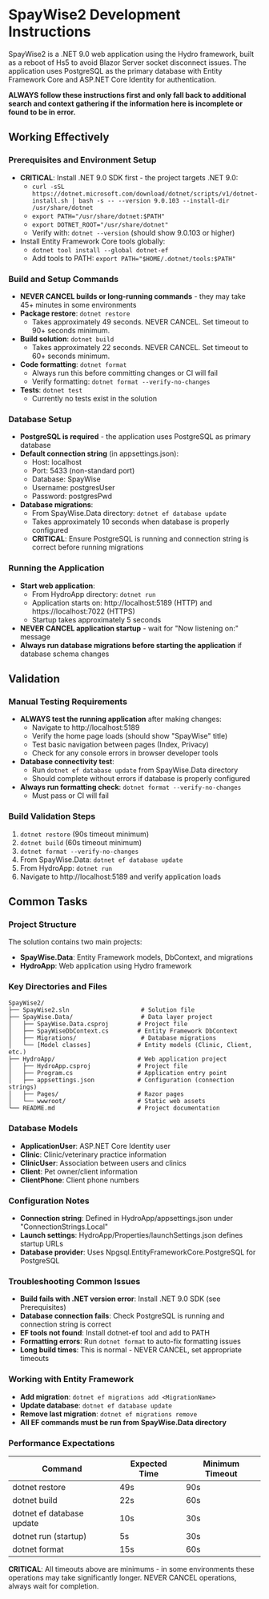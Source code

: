 # SpayWise2 Development Instructions

SpayWise2 is a .NET 9.0 web application using the Hydro framework, built as a reboot of Hs5 to avoid Blazor Server socket disconnect issues. The application uses PostgreSQL as the primary database with Entity Framework Core and ASP.NET Core Identity for authentication.

**ALWAYS follow these instructions first and only fall back to additional search and context gathering if the information here is incomplete or found to be in error.**

## Working Effectively

### Prerequisites and Environment Setup
- **CRITICAL**: Install .NET 9.0 SDK first - the project targets .NET 9.0:
  - `curl -sSL https://dotnet.microsoft.com/download/dotnet/scripts/v1/dotnet-install.sh | bash -s -- --version 9.0.103 --install-dir /usr/share/dotnet`
  - `export PATH="/usr/share/dotnet:$PATH"`
  - `export DOTNET_ROOT="/usr/share/dotnet"`
  - Verify with: `dotnet --version` (should show 9.0.103 or higher)
- Install Entity Framework Core tools globally:
  - `dotnet tool install --global dotnet-ef`
  - Add tools to PATH: `export PATH="$HOME/.dotnet/tools:$PATH"`

### Build and Setup Commands
- **NEVER CANCEL builds or long-running commands** - they may take 45+ minutes in some environments
- **Package restore**: `dotnet restore`
  - Takes approximately 49 seconds. NEVER CANCEL. Set timeout to 90+ seconds minimum.
- **Build solution**: `dotnet build`
  - Takes approximately 22 seconds. NEVER CANCEL. Set timeout to 60+ seconds minimum.
- **Code formatting**: `dotnet format`
  - Always run this before committing changes or CI will fail
  - Verify formatting: `dotnet format --verify-no-changes`
- **Tests**: `dotnet test` 
  - Currently no tests exist in the solution

### Database Setup
- **PostgreSQL is required** - the application uses PostgreSQL as primary database
- **Default connection string** (in appsettings.json):
  - Host: localhost
  - Port: 5433 (non-standard port)
  - Database: SpayWise
  - Username: postgresUser
  - Password: postgresPwd
- **Database migrations**: 
  - From SpayWise.Data directory: `dotnet ef database update`
  - Takes approximately 10 seconds when database is properly configured
  - **CRITICAL**: Ensure PostgreSQL is running and connection string is correct before running migrations

### Running the Application
- **Start web application**: 
  - From HydroApp directory: `dotnet run`
  - Application starts on: http://localhost:5189 (HTTP) and https://localhost:7022 (HTTPS)
  - Startup takes approximately 5 seconds
- **NEVER CANCEL application startup** - wait for "Now listening on:" message
- **Always run database migrations before starting the application** if database schema changes

## Validation

### Manual Testing Requirements
- **ALWAYS test the running application** after making changes:
  - Navigate to http://localhost:5189
  - Verify the home page loads (should show "SpayWise" title)
  - Test basic navigation between pages (Index, Privacy)
  - Check for any console errors in browser developer tools
- **Database connectivity test**:
  - Run `dotnet ef database update` from SpayWise.Data directory
  - Should complete without errors if database is properly configured
- **Always run formatting check**: `dotnet format --verify-no-changes`
  - Must pass or CI will fail

### Build Validation Steps
1. `dotnet restore` (90s timeout minimum)
2. `dotnet build` (60s timeout minimum)  
3. `dotnet format --verify-no-changes`
4. From SpayWise.Data: `dotnet ef database update`
5. From HydroApp: `dotnet run` 
6. Navigate to http://localhost:5189 and verify application loads

## Common Tasks

### Project Structure
The solution contains two main projects:
- **SpayWise.Data**: Entity Framework models, DbContext, and migrations
- **HydroApp**: Web application using Hydro framework

### Key Directories and Files
```
SpayWise2/
├── SpayWise2.sln                    # Solution file
├── SpayWise.Data/                   # Data layer project
│   ├── SpayWise.Data.csproj        # Project file
│   ├── SpayWiseDbContext.cs        # Entity Framework DbContext
│   ├── Migrations/                  # Database migrations
│   └── [Model classes]             # Entity models (Clinic, Client, etc.)
├── HydroApp/                       # Web application project  
│   ├── HydroApp.csproj             # Project file
│   ├── Program.cs                  # Application entry point
│   ├── appsettings.json            # Configuration (connection strings)
│   ├── Pages/                      # Razor pages
│   └── wwwroot/                    # Static web assets
└── README.md                       # Project documentation
```

### Database Models
- **ApplicationUser**: ASP.NET Core Identity user
- **Clinic**: Clinic/veterinary practice information
- **ClinicUser**: Association between users and clinics
- **Client**: Pet owner/client information  
- **ClientPhone**: Client phone numbers

### Configuration Notes
- **Connection string**: Defined in HydroApp/appsettings.json under "ConnectionStrings.Local"
- **Launch settings**: HydroApp/Properties/launchSettings.json defines startup URLs
- **Database provider**: Uses Npgsql.EntityFrameworkCore.PostgreSQL for PostgreSQL

### Troubleshooting Common Issues
- **Build fails with .NET version error**: Install .NET 9.0 SDK (see Prerequisites)
- **Database connection fails**: Check PostgreSQL is running and connection string is correct
- **EF tools not found**: Install dotnet-ef tool and add to PATH
- **Formatting errors**: Run `dotnet format` to auto-fix formatting issues
- **Long build times**: This is normal - NEVER CANCEL, set appropriate timeouts

### Working with Entity Framework
- **Add migration**: `dotnet ef migrations add <MigrationName>`
- **Update database**: `dotnet ef database update`
- **Remove last migration**: `dotnet ef migrations remove`
- **All EF commands must be run from SpayWise.Data directory**

### Performance Expectations
| Command | Expected Time | Minimum Timeout |
|---------|---------------|-----------------|
| dotnet restore | 49s | 90s |
| dotnet build | 22s | 60s |
| dotnet ef database update | 10s | 30s |
| dotnet run (startup) | 5s | 30s |
| dotnet format | 15s | 60s |

**CRITICAL**: All timeouts above are minimums - in some environments these operations may take significantly longer. NEVER CANCEL operations, always wait for completion.